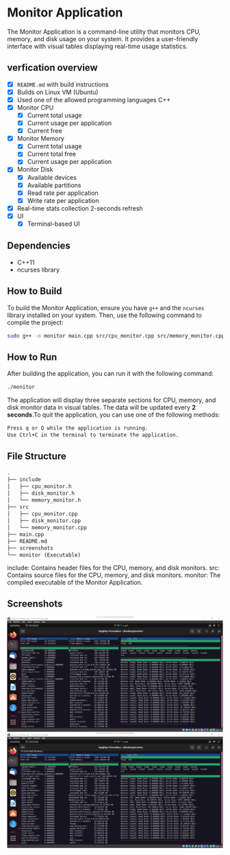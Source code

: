 # Monitor Application

The Monitor Application is a command-line utility that monitors CPU, memory, and disk usage on your system. It provides a user-friendly interface with visual tables displaying real-time usage statistics.

## verfication overview

- [X] `README.md` with build instructions
- [X] Builds on Linux VM (Ubuntu)
- [X] Used one of the allowed programming languages C++
- [X] Monitor CPU
	- [X] Current total usage
	- [X] Current usage per application
	- [X] Current free
- [X] Monitor Memory
	- [X] Current total usage
	- [X] Current total free
	- [X] Current usage per application
- [X] Monitor Disk
	- [X] Available devices
	- [X] Available partitions
	- [X] Read rate per application
	- [X] Write rate per application
- [X] Real-time stats collection 2-seconds refresh
- [X] UI
	- [X] Terminal-based UI

## Dependencies

- C++11
- ncurses library

## How to Build

To build the Monitor Application, ensure you have `g++` and the `ncurses` library installed on your system. Then, use the following command to compile the project:

```bash
sudo g++ -o monitor main.cpp src/cpu_monitor.cpp src/memory_monitor.cpp src/disk_monitor.cpp -lncurses -Iinclude
```
## How to Run

After building the application, you can run it with the following command:
```bash
./monitor
```

The application will display three separate sections for CPU, memory, and disk monitor data in visual tables. The data will be updated every **2 seconds**.To quit the application, you can use one of the following methods:

    Press q or Q while the application is running.
    Use Ctrl+C in the terminal to terminate the application.

## File Structure
```
.
├── include
│   ├── cpu_monitor.h
│   ├── disk_monitor.h
│   └── memory_monitor.h
├── src
│   ├── cpu_monitor.cpp
│   ├── disk_monitor.cpp
│   └── memory_monitor.cpp
├── main.cpp
├── README.md
├── screenshots
└── monitor (Executable)
```

include: Contains header files for the CPU, memory, and disk monitors.
src: Contains source files for the CPU, memory, and disk monitors.
monitor: The compiled executable of the Monitor Application.

## Screenshots

![Screenshot 1](screenshots/image1.png)
![Screenshot 2](screenshots/image2.png)
